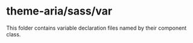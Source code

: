 # theme-aria/sass/var

This folder contains variable declaration files named by their component class.
